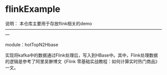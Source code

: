 # flinkExample

说明：
	本仓库主要用于存放flink相关的demo
—————————————————————————————————————

module：hotTopN2Hbase

实现将kafka中的数据通过Flink处理后，写入到HBase中。其中，Flink处理数据的逻辑是参考了阿里吴翀博文《Flink 零基础实战教程：如何计算实时热门商品》一文。

